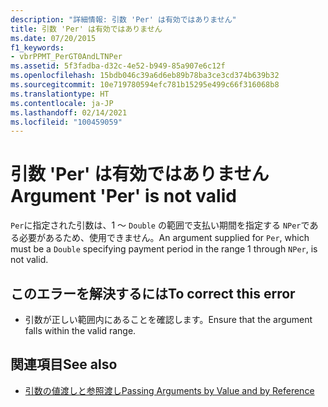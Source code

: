 ```yaml
---
description: "詳細情報: 引数 'Per' は有効ではありません"
title: 引数 'Per' は有効ではありません
ms.date: 07/20/2015
f1_keywords:
- vbrPPMT_PerGT0AndLTNPer
ms.assetid: 5f3fadba-d32c-4e52-b949-85a907e6c12f
ms.openlocfilehash: 15bdb046c39a6d6eb89b78ba3ce3cd374b639b32
ms.sourcegitcommit: 10e719780594efc781b15295e499c66f316068b8
ms.translationtype: HT
ms.contentlocale: ja-JP
ms.lasthandoff: 02/14/2021
ms.locfileid: "100459059"
---
```

# <a name="argument-per-is-not-valid"></a><span data-ttu-id="1d444-103">引数 'Per' は有効ではありません</span><span class="sxs-lookup"><span data-stu-id="1d444-103">Argument 'Per' is not valid</span></span>

<span data-ttu-id="1d444-104">`Per`に指定された引数は、1 ～ `Double` の範囲で支払い期間を指定する `NPer`である必要があるため、使用できません。</span><span class="sxs-lookup"><span data-stu-id="1d444-104">An argument supplied for `Per`, which must be a `Double` specifying payment period in the range 1 through `NPer`, is not valid.</span></span>  
  
## <a name="to-correct-this-error"></a><span data-ttu-id="1d444-105">このエラーを解決するには</span><span class="sxs-lookup"><span data-stu-id="1d444-105">To correct this error</span></span>  
  
- <span data-ttu-id="1d444-106">引数が正しい範囲内にあることを確認します。</span><span class="sxs-lookup"><span data-stu-id="1d444-106">Ensure that the argument falls within the valid range.</span></span>  
  
## <a name="see-also"></a><span data-ttu-id="1d444-107">関連項目</span><span class="sxs-lookup"><span data-stu-id="1d444-107">See also</span></span>

- [<span data-ttu-id="1d444-108">引数の値渡しと参照渡し</span><span class="sxs-lookup"><span data-stu-id="1d444-108">Passing Arguments by Value and by Reference</span></span>](../programming-guide/language-features/procedures/passing-arguments-by-value-and-by-reference.md)
